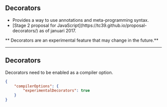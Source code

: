 ## Decorators

* Provides a way to use annotations and meta-programming syntax.
* <!-- .element class="fragment" data-fragment-index="2" --> [Stage 2 proposal for JavaScript](https://tc39.github.io/proposal-decorators/) <!-- .element target="_blank" --> as of januari 2017.

** Decorators are an experimental feature that may change in the future.**
<!-- .element class="fragment" data-fragment-index="2" -->

---

## Decorators

Decorators need to be enabled as a compiler option.

```json
{
    "compilerOptions": {
        "experimentalDecorators": true
    }
}
```
